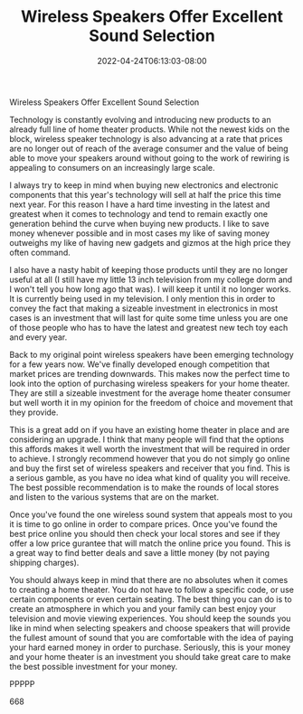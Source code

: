 ﻿---
title: "Wireless Speakers Offer Excellent Sound Selection"
date: 2022-04-24T06:13:03-08:00
description: "Home Theater Systems TXT Tips for Web Success"
featured_image: "/images/Home Theater Systems TXT.jpg"
tags: ["Home Theater Systems TXT"]
---

Wireless Speakers Offer Excellent Sound Selection

Technology is constantly evolving and introducing new products to an already full line of home theater products. While not the newest kids on the block, wireless speaker technology is also advancing at a rate that prices are no longer out of reach of the average consumer and the value of being able to move your speakers around without going to the work of rewiring is appealing to consumers on an increasingly large scale. 

I always try to keep in mind when buying new electronics and electronic components that this year's technology will sell at half the price this time next year. For this reason I have a hard time investing in the latest and greatest when it comes to technology and tend to remain exactly one generation behind the curve when buying new products. I like to save money whenever possible and in most cases my like of saving money outweighs my like of having new gadgets and gizmos at the high price they often command.

I also have a nasty habit of keeping those products until they are no longer useful at all (I still have my little 13 inch television from my college dorm and I won't tell you how long ago that was). I will keep it until it no longer works. It is currently being used in my television. I only mention this in order to convey the fact that making a sizeable investment in electronics in most cases is an investment that will last for quite some time unless you are one of those people who has to have the latest and greatest new tech toy each and every year.

Back to my original point wireless speakers have been emerging technology for a few years now. We've finally developed enough competition that market prices are trending downwards. This makes now the perfect time to look into the option of purchasing wireless speakers for your home theater. They are still a sizeable investment for the average home theater consumer but well worth it in my opinion for the freedom of choice and movement that they provide.

This is a great add on if you have an existing home theater in place and are considering an upgrade. I think that many people will find that the options this affords makes it well worth the investment that will be required in order to achieve. I strongly recommend however that you do not simply go online and buy the first set of wireless speakers and receiver that you find. This is a serious gamble, as you have no idea what kind of quality you will receive. The best possible recommendation is to make the rounds of local stores and listen to the various systems that are on the market. 

Once you've found the one wireless sound system that appeals most to you it is time to go online in order to compare prices. Once you've found the best price online you should then check your local stores and see if they offer a low price gurantee that will match the online price you found. This is a great way to find better deals and save a little money (by not paying shipping charges). 

You should always keep in mind that there are no absolutes when it comes to creating a home theater. You do not have to follow a specific code, or use certain components or even certain seating. The best thing you can do is to create an atmosphere in which you and your family can best enjoy your television and movie viewing experiences. You should keep the sounds you like in mind when selecting speakers and choose speakers that will provide the fullest amount of sound that you are comfortable with the idea of paying your hard earned money in order to purchase. Seriously, this is your money and your home theater is an investment you should take great care to make the best possible investment for your money.

PPPPP

668

